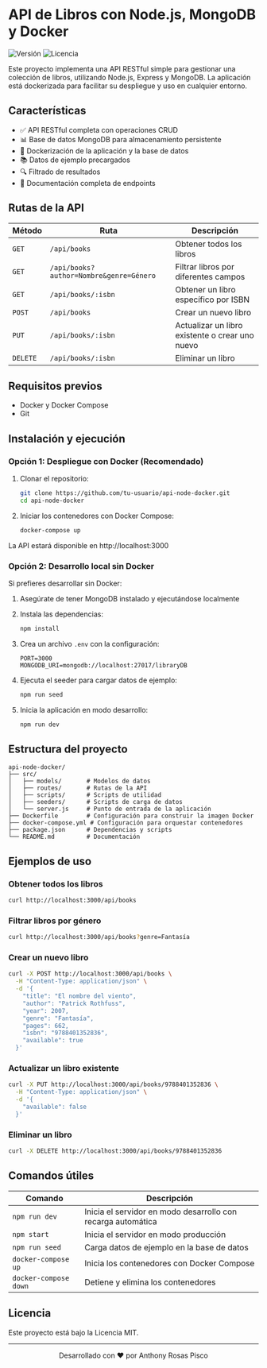 # API de Libros con Node.js, MongoDB y Docker

![Versión](https://img.shields.io/badge/versión-1.0.0-blue.svg)
![Licencia](https://img.shields.io/badge/licencia-MIT-green.svg)

Este proyecto implementa una API RESTful simple para gestionar una colección de libros, utilizando Node.js, Express y MongoDB. La aplicación está dockerizada para facilitar su despliegue y uso en cualquier entorno.

## Características

- ✅ API RESTful completa con operaciones CRUD
- 📊 Base de datos MongoDB para almacenamiento persistente
- 🐳 Dockerización de la aplicación y la base de datos
- 📚 Datos de ejemplo precargados
- 🔍 Filtrado de resultados
- 📝 Documentación completa de endpoints

## Rutas de la API

| Método | Ruta | Descripción |
|--------|------|-------------|
| `GET` | `/api/books` | Obtener todos los libros |
| `GET` | `/api/books?author=Nombre&genre=Género` | Filtrar libros por diferentes campos |
| `GET` | `/api/books/:isbn` | Obtener un libro específico por ISBN |
| `POST` | `/api/books` | Crear un nuevo libro |
| `PUT` | `/api/books/:isbn` | Actualizar un libro existente o crear uno nuevo |
| `DELETE` | `/api/books/:isbn` | Eliminar un libro |

## Requisitos previos

- Docker y Docker Compose
- Git

## Instalación y ejecución

### Opción 1: Despliegue con Docker (Recomendado)

1. Clonar el repositorio:
   ```bash
   git clone https://github.com/tu-usuario/api-node-docker.git
   cd api-node-docker
   ```

2. Iniciar los contenedores con Docker Compose:
   ```bash
   docker-compose up
   ```

La API estará disponible en http://localhost:3000

### Opción 2: Desarrollo local sin Docker

Si prefieres desarrollar sin Docker:

1. Asegúrate de tener MongoDB instalado y ejecutándose localmente
2. Instala las dependencias:
   ```bash
   npm install
   ```

3. Crea un archivo `.env` con la configuración:
   ```
   PORT=3000
   MONGODB_URI=mongodb://localhost:27017/libraryDB
   ```

4. Ejecuta el seeder para cargar datos de ejemplo:
   ```bash
   npm run seed
   ```

5. Inicia la aplicación en modo desarrollo:
   ```bash
   npm run dev
   ```

## Estructura del proyecto

```
api-node-docker/
├── src/
│   ├── models/       # Modelos de datos
│   ├── routes/       # Rutas de la API
│   ├── scripts/      # Scripts de utilidad
│   ├── seeders/      # Scripts de carga de datos 
│   └── server.js     # Punto de entrada de la aplicación
├── Dockerfile        # Configuración para construir la imagen Docker
├── docker-compose.yml # Configuración para orquestar contenedores
├── package.json      # Dependencias y scripts
└── README.md         # Documentación
```

## Ejemplos de uso

### Obtener todos los libros
```bash
curl http://localhost:3000/api/books
```

### Filtrar libros por género
```bash
curl http://localhost:3000/api/books?genre=Fantasía
```

### Crear un nuevo libro
```bash
curl -X POST http://localhost:3000/api/books \
  -H "Content-Type: application/json" \
  -d '{
    "title": "El nombre del viento",
    "author": "Patrick Rothfuss",
    "year": 2007,
    "genre": "Fantasía",
    "pages": 662,
    "isbn": "9788401352836",
    "available": true
  }'
```

### Actualizar un libro existente
```bash
curl -X PUT http://localhost:3000/api/books/9788401352836 \
  -H "Content-Type: application/json" \
  -d '{
    "available": false
  }'
```

### Eliminar un libro
```bash
curl -X DELETE http://localhost:3000/api/books/9788401352836
```

## Comandos útiles

| Comando | Descripción |
|---------|-------------|
| `npm run dev` | Inicia el servidor en modo desarrollo con recarga automática |
| `npm start` | Inicia el servidor en modo producción |
| `npm run seed` | Carga datos de ejemplo en la base de datos |
| `docker-compose up` | Inicia los contenedores con Docker Compose |
| `docker-compose down` | Detiene y elimina los contenedores |

## Licencia

Este proyecto está bajo la Licencia MIT.

---

<div align="center">Desarrollado con ❤️ por Anthony Rosas Pisco</div>
